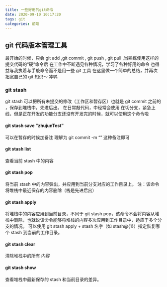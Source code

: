 ```yaml
---
title: 一些好用的git命令
date: 2020-09-10 10:17:20
tags: git
categories: 前端
---
```


## git 代码版本管理工具

最开始的时候，只会 git add ,git commit , git push , git pull ,当熟练使用这样的提交代码的“硬”命令后
在工作中不断遇见各种情况，学习了各种好用的命令
也得益与我执着与手敲命令而不是用一些 git 工具
在这里做一个简单的总结，并再次拓宽自己的 git 知识～
冲鸭

### git stash

git stash 可以把所有未提交的修改（工作区和暂存区）也就是 git commit 之前的 ，保存到堆栈中，先进后出。
在日常敲代码，中经常会使用
在切分支，紧急上线，但是正在开发的功能分支还没有开发完的时候，就可以使用这个命令啦

#### git stash save "zhujunTest"

可以在暂存的时候加备注 理解为 git commit -m “” 这种备注即可

#### git stash list

查看当前 stash 中的内容

#### git stash pop

将当前 stash 中的内容弹出，并应用到当前分支对应的工作目录上。
注：该命令将堆栈中最近保存的内容删除（栈是先进后出）

#### git stash apply

将堆栈中的内容应用到当前目录，不同于 git stash pop，该命令不会将内容从堆栈中删除，也就说该命令能够将堆栈的内容多次应用到工作目录中，适应于多个分支的情况。
可以使用 git stash apply + stash 名字（如 stash@{1}）指定恢复哪个 stash 到当前的工作目录。

#### git stash clear

清除堆栈中的所有 内容

#### git stash show

查看堆栈中最新保存的 stash 和当前目录的差异。
